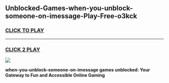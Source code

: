 
## Unblocked-Games-when-you-unblock-someone-on-imessage-Play-Free-o3kck
<h3>
<a href="https://premium76.site?title=when-you-unblock-someone-on-imessage&ref=18A1">CLICK TO PLAY</a></h3>
<hr>

<h3>
<a href="https://premium76.site?title=when-you-unblock-someone-on-imessage&ref=18A1">CLICK 2 PLAY</a>
  
</h3>

<a href="https://premium76.site?title=when-you-unblock-someone-on-imessage&ref=18A1"><img src="https://clearcache.store/games.png"></a>


**when-you-unblock-someone-on-imessage games unblocked: Your Gateway to Fun and Accessible Online Gaming**
